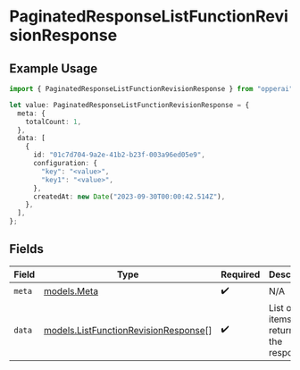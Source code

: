 # PaginatedResponseListFunctionRevisionResponse

## Example Usage

```typescript
import { PaginatedResponseListFunctionRevisionResponse } from "opperai";

let value: PaginatedResponseListFunctionRevisionResponse = {
  meta: {
    totalCount: 1,
  },
  data: [
    {
      id: "01c7d704-9a2e-41b2-b23f-003a96ed05e9",
      configuration: {
        "key": "<value>",
        "key1": "<value>",
      },
      createdAt: new Date("2023-09-30T00:00:42.514Z"),
    },
  ],
};
```

## Fields

| Field                                                                              | Type                                                                               | Required                                                                           | Description                                                                        |
| ---------------------------------------------------------------------------------- | ---------------------------------------------------------------------------------- | ---------------------------------------------------------------------------------- | ---------------------------------------------------------------------------------- |
| `meta`                                                                             | [models.Meta](../models/meta.md)                                                   | :heavy_check_mark:                                                                 | N/A                                                                                |
| `data`                                                                             | [models.ListFunctionRevisionResponse](../models/listfunctionrevisionresponse.md)[] | :heavy_check_mark:                                                                 | List of items returned in the response                                             |